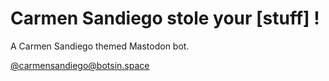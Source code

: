 # Carmen Sandiego stole your [stuff] !
A Carmen Sandiego themed Mastodon bot. 

[@carmensandiego@botsin.space](https://botsin.space/@carmensandiego)
